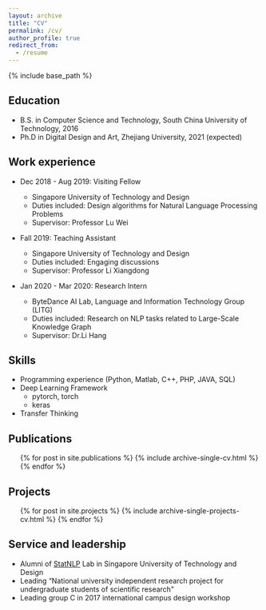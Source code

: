 ```yaml
---
layout: archive
title: "CV"
permalink: /cv/
author_profile: true
redirect_from:
  - /resume
---
```


{% include base_path %}

## Education
* B.S. in Computer Science and Technology, South China University of Technology, 2016
* Ph.D in Digital Design and Art, Zhejiang University, 2021 (expected)

## Work experience
* Dec 2018 - Aug 2019: Visiting Fellow
  * Singapore University of Technology and Design
  * Duties included: Design algorithms for Natural Language Processing Problems
  * Supervisor: Professor Lu Wei

* Fall 2019: Teaching Assistant
  * Singapore University of Technology and Design
  * Duties included: Engaging discussions
  * Supervisor: Professor Li Xiangdong

* Jan 2020 - Mar 2020: Research Intern
  * ByteDance AI Lab, Language and Information Technology Group (LITG)
  * Duties included: Research on NLP tasks related to Large-Scale Knowledge Graph
  * Supervisor: Dr.Li Hang
  
## Skills
* Programming experience (Python, Matlab, C++, PHP, JAVA, SQL)
* Deep Learning Framework
  * pytorch, torch
  * keras
* Transfer Thinking

## Publications
  <ul>{% for post in site.publications %}
    {% include archive-single-cv.html %}
  {% endfor %}</ul>
  
## Projects
  <ul>{% for post in site.projects %}
    {% include archive-single-projects-cv.html %}
  {% endfor %}</ul>
  
  
## Service and leadership
* Alumni of [StatNLP](http://www.statnlp.org/) Lab in Singapore University of Technology and Design
* Leading “National university independent research project for undergraduate students of scientific research"
* Leading group C in 2017 international campus design workshop
